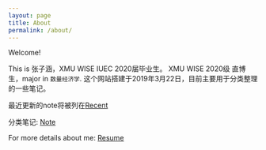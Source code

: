 ```yaml
---
layout: page
title: About
permalink: /about/
---
```


Welcome!

This is 张子涵，XMU WISE IUEC 2020届毕业生。 XMU WISE 2020级 直博生，major in `数量经济学`.
这个网站搭建于2019年3月22日，目前主要用于分类整理的一些笔记。


最近更新的note将被列在[Recent](https://landbuland.github.io/)

分类笔记: [Note](https://landbuland.github.io/notes)

For more details about me: [Resume](https://landbuland.github.io/resume/)

